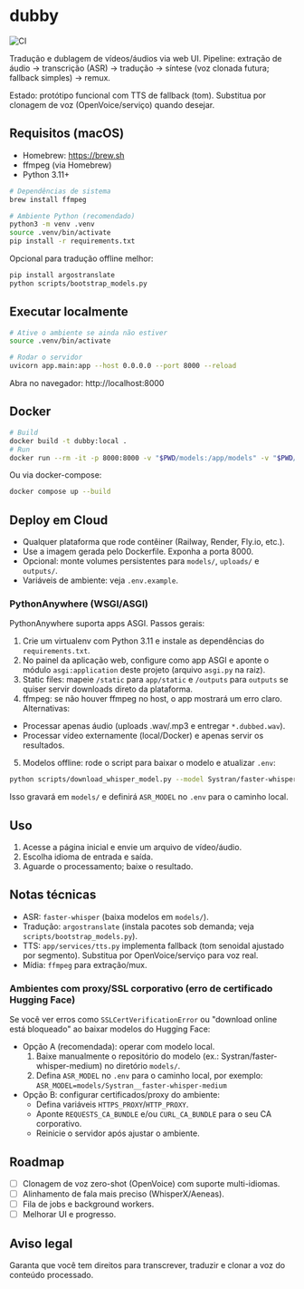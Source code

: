 # dubby

![CI](https://github.com/jonatasu/dubby/actions/workflows/ci.yml/badge.svg)

Tradução e dublagem de vídeos/áudios via web UI. Pipeline: extração de áudio → transcrição (ASR) → tradução → síntese (voz clonada futura; fallback simples) → remux.

Estado: protótipo funcional com TTS de fallback (tom). Substitua por clonagem de voz (OpenVoice/serviço) quando desejar.

## Requisitos (macOS)

- Homebrew: https://brew.sh
- ffmpeg (via Homebrew)
- Python 3.11+

```zsh
# Dependências de sistema
brew install ffmpeg

# Ambiente Python (recomendado)
python3 -m venv .venv
source .venv/bin/activate
pip install -r requirements.txt
```

Opcional para tradução offline melhor:

```zsh
pip install argostranslate
python scripts/bootstrap_models.py
```

## Executar localmente

```zsh
# Ative o ambiente se ainda não estiver
source .venv/bin/activate

# Rodar o servidor
uvicorn app.main:app --host 0.0.0.0 --port 8000 --reload
```

Abra no navegador: http://localhost:8000

## Docker

```zsh
# Build
docker build -t dubby:local .
# Run
docker run --rm -it -p 8000:8000 -v "$PWD/models:/app/models" -v "$PWD/uploads:/app/uploads" -v "$PWD/outputs:/app/outputs" dubby:local
```

Ou via docker-compose:

```zsh
docker compose up --build
```

## Deploy em Cloud

- Qualquer plataforma que rode contêiner (Railway, Render, Fly.io, etc.).
- Use a imagem gerada pelo Dockerfile. Exponha a porta 8000.
- Opcional: monte volumes persistentes para `models/`, `uploads/` e `outputs/`.
- Variáveis de ambiente: veja `.env.example`.

### PythonAnywhere (WSGI/ASGI)

PythonAnywhere suporta apps ASGI. Passos gerais:

1. Crie um virtualenv com Python 3.11 e instale as dependências do `requirements.txt`.
2. No painel da aplicação web, configure como app ASGI e aponte o módulo `asgi:application` deste projeto (arquivo `asgi.py` na raiz).
3. Static files: mapeie `/static` para `app/static` e `/outputs` para `outputs` se quiser servir downloads direto da plataforma.
4. ffmpeg: se não houver ffmpeg no host, o app mostrará um erro claro. Alternativas:

- Processar apenas áudio (uploads .wav/.mp3 e entregar `*.dubbed.wav`).
- Processar vídeo externamente (local/Docker) e apenas servir os resultados.

5. Modelos offline: rode o script para baixar o modelo e atualizar `.env`:

```bash
python scripts/download_whisper_model.py --model Systran/faster-whisper-medium
```

Isso gravará em `models/` e definirá `ASR_MODEL` no `.env` para o caminho local.

## Uso

1. Acesse a página inicial e envie um arquivo de vídeo/áudio.
2. Escolha idioma de entrada e saída.
3. Aguarde o processamento; baixe o resultado.

## Notas técnicas

- ASR: `faster-whisper` (baixa modelos em `models/`).
- Tradução: `argostranslate` (instala pacotes sob demanda; veja `scripts/bootstrap_models.py`).
- TTS: `app/services/tts.py` implementa fallback (tom senoidal ajustado por segmento). Substitua por OpenVoice/serviço para voz real.
- Mídia: `ffmpeg` para extração/mux.

### Ambientes com proxy/SSL corporativo (erro de certificado Hugging Face)

Se você ver erros como `SSLCertVerificationError` ou "download online está bloqueado" ao baixar modelos do Hugging Face:

- Opção A (recomendada): operar com modelo local.
  1.  Baixe manualmente o repositório do modelo (ex.: Systran/faster-whisper-medium) no diretório `models/`.
  2.  Defina `ASR_MODEL` no `.env` para o caminho local, por exemplo:
      `ASR_MODEL=models/Systran__faster-whisper-medium`
- Opção B: configurar certificados/proxy do ambiente:
  - Defina variáveis `HTTPS_PROXY`/`HTTP_PROXY`.
  - Aponte `REQUESTS_CA_BUNDLE` e/ou `CURL_CA_BUNDLE` para o seu CA corporativo.
  - Reinicie o servidor após ajustar o ambiente.

## Roadmap

- [ ] Clonagem de voz zero-shot (OpenVoice) com suporte multi-idiomas.
- [ ] Alinhamento de fala mais preciso (WhisperX/Aeneas).
- [ ] Fila de jobs e background workers.
- [ ] Melhorar UI e progresso.

## Aviso legal

Garanta que você tem direitos para transcrever, traduzir e clonar a voz do conteúdo processado.

